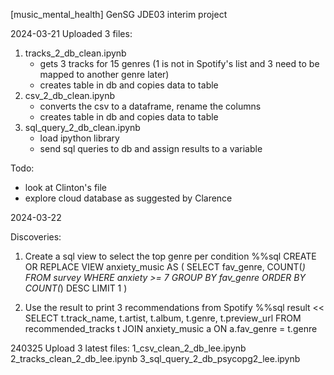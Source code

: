 [music_mental_health]
GenSG JDE03 interim project

2024-03-21
Uploaded 3 files:
1. tracks_2_db_clean.ipynb 
    - gets 3 tracks for 15 genres (1 is not in Spotify's list and 3 need to be mapped to another genre later)
    - creates table in db and copies data to table
2. csv_2_db_clean.ipynb
    - converts the csv to a dataframe, rename the columns
    - creates table in db and copies data to table
3. sql_query_2_db_clean.ipynb
    - load ipython library
    - send sql queries to db and assign results to a variable
  
Todo: 
- look at Clinton's file
- explore cloud database as suggested by Clarence

2024-03-22

Discoveries:
1. Create a sql view to select the top genre per condition
%%sql
CREATE OR REPLACE VIEW anxiety_music 
AS
	(
	SELECT fav_genre, COUNT(*)
	FROM survey
	WHERE anxiety >= 7
	GROUP BY fav_genre
	ORDER BY COUNT(*) DESC
	LIMIT 1
    )

2. Use the result to print 3 recommendations from Spotify
%%sql result << 
SELECT t.track_name, t.artist, t.album, t.genre, t.preview_url 
FROM recommended_tracks t
JOIN anxiety_music a
ON a.fav_genre = t.genre

240325
Upload 3 latest files:
1_csv_clean_2_db_lee.ipynb
2_tracks_clean_2_db_lee.ipynb
3_sql_query_2_db_psycopg2_lee.ipynb

